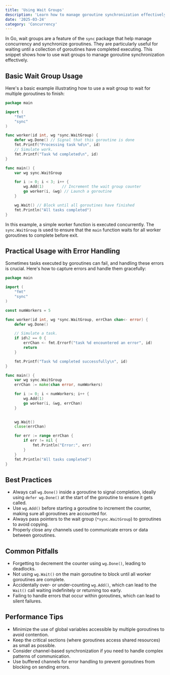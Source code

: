 ```yaml
---
title: 'Using Wait Groups'
description: 'Learn how to manage goroutine synchronization effectively using wait groups in Go'
date: '2025-03-24'
category: 'Concurrency'
---
```


In Go, wait groups are a feature of the `sync` package that help manage concurrency and synchronize goroutines. They are particularly useful for waiting until a collection of goroutines have completed executing. This snippet shows how to use wait groups to manage goroutine synchronization effectively.

## Basic Wait Group Usage

Here's a basic example illustrating how to use a wait group to wait for multiple goroutines to finish:

```go
package main

import (
	"fmt"
	"sync"
)

func worker(id int, wg *sync.WaitGroup) {
	defer wg.Done() // Signal that this goroutine is done
	fmt.Printf("Processing task %d\n", id)
	// Simulate work.
	fmt.Printf("Task %d completed\n", id)
}

func main() {
	var wg sync.WaitGroup

	for i := 0; i < 3; i++ {
		wg.Add(1)        // Increment the wait group counter
		go worker(i, &wg) // Launch a goroutine
	}

	wg.Wait() // Block until all goroutines have finished
	fmt.Println("All tasks completed")
}
```

In this example, a simple worker function is executed concurrently. The `sync.WaitGroup` is used to ensure that the `main` function waits for all worker goroutines to complete before exit.

## Practical Usage with Error Handling

Sometimes tasks executed by goroutines can fail, and handling these errors is crucial. Here's how to capture errors and handle them gracefully:

```go
package main

import (
	"fmt"
	"sync"
)

const numWorkers = 5

func worker(id int, wg *sync.WaitGroup, errChan chan<- error) {
	defer wg.Done()

	// Simulate a task.
	if id%2 == 0 {
		errChan <- fmt.Errorf("task %d encountered an error", id)
		return
	}

	fmt.Printf("Task %d completed successfully\n", id)
}

func main() {
	var wg sync.WaitGroup
	errChan := make(chan error, numWorkers)

	for i := 0; i < numWorkers; i++ {
		wg.Add(1)
		go worker(i, &wg, errChan)
	}

	
	wg.Wait()
	close(errChan)	

	for err := range errChan {
		if err != nil {
			fmt.Println("Error:", err)
		}
	}
	fmt.Println("All tasks completed")
}
```

## Best Practices

- Always call `wg.Done()` inside a goroutine to signal completion, ideally using `defer wg.Done()` at the start of the goroutine to ensure it gets called.
- Use `wg.Add()` before starting a goroutine to increment the counter, making sure all goroutines are accounted for.
- Always pass pointers to the wait group (`*sync.WaitGroup`) to goroutines to avoid copying.
- Properly close any channels used to communicate errors or data between goroutines.

## Common Pitfalls

- Forgetting to decrement the counter using `wg.Done()`, leading to deadlocks.
- Not using `wg.Wait()` on the main goroutine to block until all worker goroutines are complete.
- Accidentally over- or under-counting `wg.Add()`, which can lead to the `Wait()` call waiting indefinitely or returning too early.
- Failing to handle errors that occur within goroutines, which can lead to silent failures.

## Performance Tips

- Minimize the use of global variables accessible by multiple goroutines to avoid contention.
- Keep the critical sections (where goroutines access shared resources) as small as possible.
- Consider channel-based synchronization if you need to handle complex patterns of communication.
- Use buffered channels for error handling to prevent goroutines from blocking on sending errors.